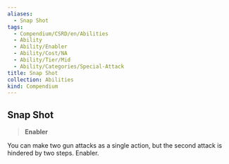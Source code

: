 ```yaml
---
aliases:
  - Snap Shot
tags:
  - Compendium/CSRD/en/Abilities
  - Ability
  - Ability/Enabler
  - Ability/Cost/NA
  - Ability/Tier/Mid
  - Ability/Categories/Special-Attack
title: Snap Shot
collection: Abilities
kind: Compendium
---
```

## Snap Shot  
>**Enabler**
  
You can make two gun attacks as a single action, but the second attack is hindered by two steps. Enabler.